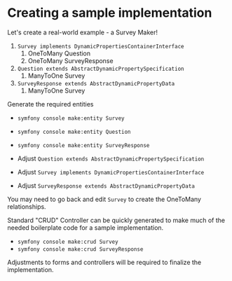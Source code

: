 Creating a sample implementation
================================

Let's create a real-world example - a Survey Maker!

1. `Survey implements DynamicPropertiesContainerInterface`
    1. OneToMany Question
    2. OneToMany SurveyResponse
2. `Question extends AbstractDynamicPropertySpecification`
    1. ManyToOne Survey
3. `SurveyResponse extends AbstractDynamicPropertyData`
    1. ManyToOne Survey

Generate the required entities
- `symfony console make:entity Survey`
- `symfony console make:entity Question`
- `symfony console make:entity SurveyResponse`

- Adjust `Question extends AbstractDynamicPropertySpecification`
- Adjust `Survey implements DynamicPropertiesContainerInterface`
- Adjust `SurveyResponse extends AbstractDynamicPropertyData`

You may need to go back and edit `Survey` to create the OneToMany relationships.

Standard "CRUD" Controller can be quickly generated to make much of the needed boilerplate code for a
sample implementation.

- `symfony console make:crud Survey`
- `symfony console make:crud SurveyResponse`

Adjustments to forms and controllers will be required to finalize the implementation.